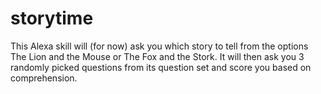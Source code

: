 # storytime

This Alexa skill will (for now) ask you which story to tell from the options The Lion and the Mouse or The Fox and the Stork. It will then ask you 3 randomly picked questions from its question set and score you based on comprehension.